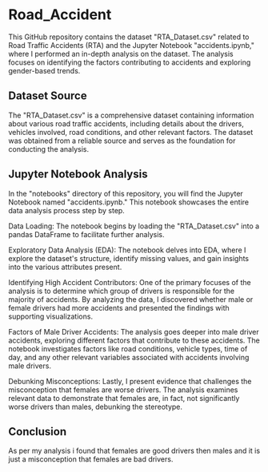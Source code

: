 # Road_Accident
This GitHub repository contains the dataset "RTA_Dataset.csv" related to Road Traffic Accidents (RTA) and the Jupyter Notebook "accidents.ipynb," where I performed an in-depth analysis on the dataset. The analysis focuses on identifying the factors contributing to accidents and exploring gender-based trends.

## Dataset Source
The "RTA_Dataset.csv" is a comprehensive dataset containing information about various road traffic accidents, including details about the drivers, vehicles involved, road conditions, and other relevant factors. The dataset was obtained from a reliable source and serves as the foundation for conducting the analysis.

## Jupyter Notebook Analysis
In the "notebooks" directory of this repository, you will find the Jupyter Notebook named "accidents.ipynb." This notebook showcases the entire data analysis process step by step.

Data Loading: The notebook begins by loading the "RTA_Dataset.csv" into a pandas DataFrame to facilitate further analysis.

Exploratory Data Analysis (EDA): The notebook delves into EDA, where I explore the dataset's structure, identify missing values, and gain insights into the various attributes present.

Identifying High Accident Contributors: One of the primary focuses of the analysis is to determine which group of drivers is responsible for the majority of accidents. By analyzing the data, I discovered whether male or female drivers had more accidents and presented the findings with supporting visualizations.

Factors of Male Driver Accidents: The analysis goes deeper into male driver accidents, exploring different factors that contribute to these accidents. The notebook investigates factors like road conditions, vehicle types, time of day, and any other relevant variables associated with accidents involving male drivers.

Debunking Misconceptions: Lastly, I present evidence that challenges the misconception that females are worse drivers. The analysis examines relevant data to demonstrate that females are, in fact, not significantly worse drivers than males, debunking the stereotype.
## Conclusion 
As per my analysis i found that females are good drivers then males and it is just a misconception that females are bad drivers. 
